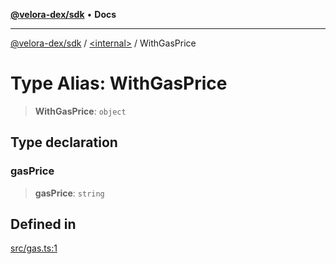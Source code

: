 [**@velora-dex/sdk**](../../README.md) • **Docs**

***

[@velora-dex/sdk](../../globals.md) / [\<internal\>](../README.md) / WithGasPrice

# Type Alias: WithGasPrice

> **WithGasPrice**: `object`

## Type declaration

### gasPrice

> **gasPrice**: `string`

## Defined in

[src/gas.ts:1](https://github.com/VeloraDEX/sdk/blob/master/src/gas.ts#L1)
